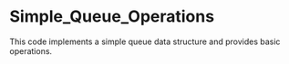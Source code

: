 # Simple_Queue_Operations
This code implements a simple queue data structure and provides basic operations.
